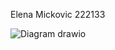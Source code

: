 Elena Mickovic 222133

![Diagram drawio](https://github.com/ecipec/-SI_2024_lab2_222133/assets/147347253/e8dbb1e3-8d55-430d-b4ff-26b04683075e)
